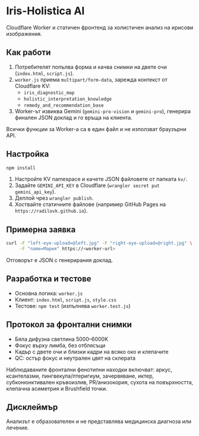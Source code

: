 # Iris-Holistica AI

Cloudflare Worker и статичен фронтенд за холистичен анализ на ирисови изображения.

## Как работи

1. Потребителят попълва форма и качва снимки на двете очи (`index.html`, `script.js`).
2. `worker.js` приема `multipart/form-data`, зарежда контекст от Cloudflare KV:
   - `iris_diagnostic_map`
   - `holistic_interpretation_knowledge`
   - `remedy_and_recommendation_base`
3. Worker-ът извиква Gemini (`gemini-pro-vision` и `gemini-pro`), генерира финален JSON доклад и го връща на клиента.

Всички функции за Worker-а са в един файл и не използват браузърни API.

## Настройка

```bash
npm install
```

1. Настройте KV namespace и качете JSON файловете от папката `kv/`.
2. Задайте `GEMINI_API_KEY` в Cloudflare (`wrangler secret put gemini_api_key`).
3. Деплой чрез `wrangler publish`.
4. Хоствайте статичните файлове (например GitHub Pages на `https://radilovk.github.io`).

## Примерна заявка

```bash
curl -F "left-eye-upload=@left.jpg" -F "right-eye-upload=@right.jpg" \
     -F "name=Мария" https://<worker-url>
```

Отговорът е JSON с генерирания доклад.

## Разработка и тестове

- Основна логика: `worker.js`
- Клиент: `index.html`, `script.js`, `style.css`
- Тестове: `npm test` (изпълнява `worker.test.js`)

## Протокол за фронтални снимки

- Бяла дифузна светлина 5000–6000K
- Фокус върху лимба, без отблясъци
- Кадър с двете очи и близки кадри на всяко око и клепачите
- QC: остър фокус и неутрален цвят на склерата

Наблюдаваните фронтални фенотипни находки включват: аркус, ксантелазми, пингвекула/птеригиум, зачервяване, иктер, субконюнктивален кръвоизлив, PR/анизокория, сухота на повърхността, клепачна асиметрия и Brushfield точки.

## Дисклеймър

Анализът е образователен и не представлява медицинска диагноза или лечение.
